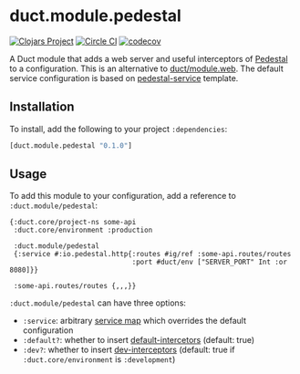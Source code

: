 # duct.module.pedestal

[![Clojars Project](https://img.shields.io/clojars/v/duct.module.pedestal.svg)](https://clojars.org/duct.module.pedestal)
[![Circle CI](https://circleci.com/gh/lagenorhynque/duct.module.pedestal.svg?style=shield)](https://circleci.com/gh/lagenorhynque/duct.module.pedestal)
[![codecov](https://codecov.io/gh/lagenorhynque/duct.module.pedestal/branch/master/graph/badge.svg)](https://codecov.io/gh/lagenorhynque/duct.module.pedestal)

A Duct module that adds a web server and useful interceptors of [Pedestal](https://github.com/pedestal/pedestal) to a configuration. This is an alternative to [duct/module.web](https://github.com/duct-framework/module.web). The default service configuration is based on [pedestal-service](https://github.com/pedestal/pedestal/tree/master/service-template) template.

## Installation

To install, add the following to your project `:dependencies`:

```clj
[duct.module.pedestal "0.1.0"]
```

## Usage

To add this module to your configuration, add a reference to `:duct.module/pedestal`:

```edn
{:duct.core/project-ns some-api
 :duct.core/environment :production

 :duct.module/pedestal
 {:service #:io.pedestal.http{:routes #ig/ref :some-api.routes/routes
                              :port #duct/env ["SERVER_PORT" Int :or 8080]}}

 :some-api.routes/routes {,,,}}
```

`:duct.module/pedestal` can have three options:

- `:service`: arbitrary [service map](http://pedestal.io/reference/service-map) which overrides the default configuration
- `:default?`: whether to insert [default-intercetors](http://pedestal.io/api/pedestal.service/io.pedestal.http.html#var-default-interceptors) (default: true)
- `:dev?`: whether to insert [dev-interceptors](http://pedestal.io/api/pedestal.service/io.pedestal.http.html#var-dev-interceptors) (default: true if `:duct.core/environment` is `:development`)
